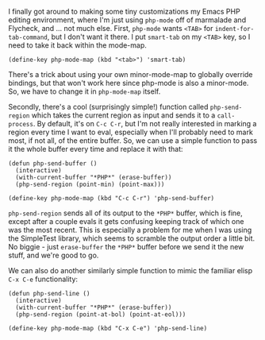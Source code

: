 I finally got around to making some tiny customizations my Emacs PHP editing environment, where I'm just using `php-mode` off of marmalade and Flycheck, and ... not much else. First, `php-mode` wants `<TAB>` for `indent-for-tab-command`, but I don't want it there. I put `smart-tab` on my `<TAB>` key, so I need to take it back within the mode-map.

    (define-key php-mode-map (kbd "<tab>") 'smart-tab)

There's a trick about using your own minor-mode-map to globally override bindings, but that won't work here since php-mode is also a minor-mode. So, we have to change it in `php-mode-map` itself.

Secondly, there's a cool (surprisingly simple!) function called `php-send-region` which takes the current region as input and sends it to a `call-process`. By default, it's on `C-c C-r`, but I'm not really interested in marking a region every time I want to eval, especially when I'll probably need to mark most, if not all, of the entire buffer. So, we can use a simple function to pass it the whole buffer every time and replace it with that:

    (defun php-send-buffer ()
      (interactive)
      (with-current-buffer "*PHP*" (erase-buffer))
      (php-send-region (point-min) (point-max)))

    (define-key php-mode-map (kbd "C-c C-r") 'php-send-buffer)

`php-send-region` sends all of its output to the `*PHP*` buffer, which is fine, except after a couple evals it gets confusing keeping track of which one was the most recent. This is especially a problem for me when I was using the SimpleTest library, which seems to scramble the output order a little bit. No biggie - just `erase-buffer` the `*PHP*` buffer before we send it the new stuff, and we're good to go.

We can also do another similarly simple function to mimic the familiar elisp `C-x C-e` functionality:

    (defun php-send-line ()
      (interactive)
      (with-current-buffer "*PHP*" (erase-buffer))
      (php-send-region (point-at-bol) (point-at-eol)))

    (define-key php-mode-map (kbd "C-x C-e") 'php-send-line)
